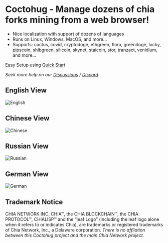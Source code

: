 # Coctohug - Manage dozens of chia forks mining from a web browser!
- Nice localization with support of dozens of languages
- Runs on Linux, Windows, MacOS, and more...
- Supports: cactus, covid, cryptodoge, ethgreen, flora, greendoge, lucky, pipscoin, shibgreen, silicoin, skynet, staicoin, stor, tranzact, venidium, and more...

Easy Setup using [Quick Start](https://www.coctohug.xyz/)

*Seek more help on our [Discussions](https://github.com/raingggg/coctohug/discussions) / [Discord](https://discord.com/channels/914698944435613716/914698944435613718)*.

## English View
![English](https://raw.githubusercontent.com/raingggg/coctohug/main/images/coctohug-summary-en-min.png)

## Chinese View
![Chinese](https://raw.githubusercontent.com/raingggg/coctohug/main/images/coctohug-summary-cn-min.png)

## Russian View
![Russian](https://raw.githubusercontent.com/raingggg/coctohug/main/images/coctohug-summary-russian-min.png)

## German View
![German](https://raw.githubusercontent.com/raingggg/coctohug/main/images/coctohug-summary-german-min.png)


## Trademark Notice
CHIA NETWORK INC, CHIA™, the CHIA BLOCKCHAIN™, the CHIA PROTOCOL™, CHIALISP™ and the “leaf Logo” (including the leaf logo alone when it refers to or indicates Chia), are trademarks or registered trademarks of Chia Network, Inc., a Delaware corporation. *There is no affliation between this Coctohug project and the main Chia Network project.*
